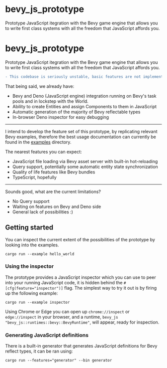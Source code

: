 # bevy_js_prototype

Prototype JavaScript itegration with the Bevy game engine that allows you to write first class systems with all the freedom that JavaScript affords you.

# bevy_js_prototype

Prototype JavaScript itegration with the Bevy game engine that allows you to write first class systems with all the freedom that JavaScript affords you.

```diff
- This codebase is seriously unstable, basic features are not implemented, and you can easily expect the whole structure of the codebase to change at anytime.
```

That being said, we already have:

- Bevy and Deno (JavaScript engine) integration running on Bevy's task pools and in lockstep with the World.
- Ability to create Entities and assign Components to them in JavaScript
- Automatic generation of the majority of Bevy reflectable types
- In-browser Deno inspector for easy debugging

---

I intend to develop the feature set of this prototype, by replicating relevant Bevy examples, therefore the best usage documentation can currently be found in the [examples](examples) directory.

The nearest features you can expect:

- JavaScript file loading via Bevy asset server with built-in hot-reloading
- Query support, potentially some automatic entity state synchronization
- Quality of life features like Bevy bundles
- TypeScript, hopefully

---

Sounds good, what are the current limitations?

- No Query support
- Waiting on features on Bevy and Deno side
- General lack of possibilities :)

## Getting started

You can inspect the current extent of the possibilities of the prototype by looking into the examples.

```
cargo run --example hello_world
```

### Using the inspector

The prototype provides a JavaScript inspector which you can use to peer into your running JavaScript code, it is hidden behind the `#[cfg(feature="inspector")]` flag. The simplest way to try it out is by firing up the following example:

```
cargo run --example inspector
```

Using Chrome or Edge you can open up `chrome://inspect` or `edge://inspect` in your browser, and a runtime, `bevy_js "bevy_js::runtimes::bevy::BevyRuntime"`, will appear, ready for inspection.

### Generating JavaScript definitions

There is a built-in generator that generates JavaScript definitions for Bevy reflect types, it can be ran using:

```
cargo run --features="generator" --bin generator
```
